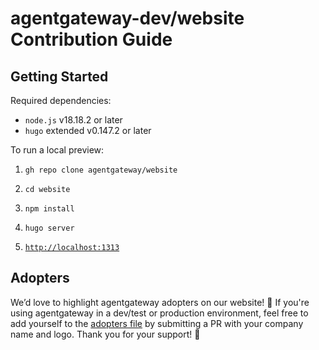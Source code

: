 # agentgateway-dev/website Contribution Guide

## Getting Started

Required dependencies:

* `node.js` v18.18.2 or later
* `hugo` extended v0.147.2 or later

To run a local preview:

1. `gh repo clone agentgateway/website`

2. `cd website`

3. `npm install`

4. `hugo server`

5. [`http://localhost:1313`](http://localhost:1313)

## Adopters

We’d love to highlight agentgateway adopters on our website! 🌟 If you're using agentgateway in a dev/test or production environment, feel free to add yourself to the [adopters file](src/data/adopters.yaml) by submitting a PR with your company name and logo. Thank you for your support! 💖


